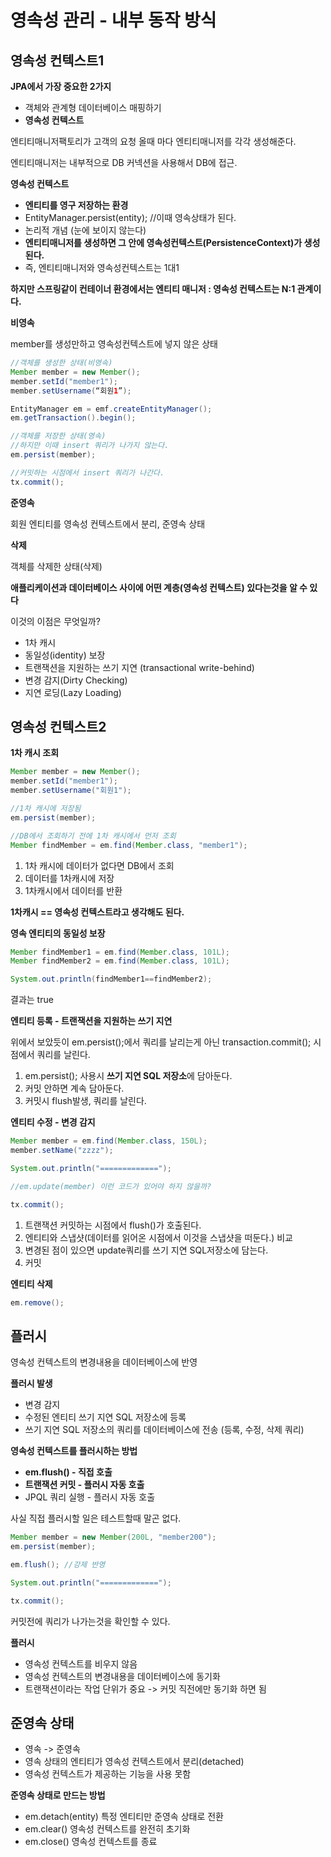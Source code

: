 # 영속성 관리 - 내부 동작 방식

## 영속성 컨텍스트1

**JPA에서 가장 중요한 2가지**

- 객체와 관계형 데이터베이스 매핑하기
- **영속성 컨텍스트**

엔티티매니저팩토리가 고객의 요청 올때 마다 엔티티매니저를 각각 생성해준다.

엔티티매니저는 내부적으로 DB 커넥션을 사용해서 DB에 접근.

**영속성 컨텍스트**

- **엔티티를 영구 저장하는 환경**
- EntityManager.persist(entity); //이때 영속상태가 된다.
- 논리적 개념 (눈에 보이지 않는다)
- **엔티티매니저를 생성하면 그 안에 영속성컨텍스트(PersistenceContext)가 생성된다.**
- 즉, 엔티티매니저와 영속성컨텍스트는 1대1

**하지만 스프링같이 컨테이너 환경에서는 엔티티 매니저 : 영속성 컨텍스트는 N:1 관계이다.**

**비영속**

member를 생성만하고 영속성컨텍스트에 넣지 않은 상태

```java
//객체를 생성한 상태(비영속) 
Member member = new Member(); 
member.setId("member1"); 
member.setUsername(“회원1”);

EntityManager em = emf.createEntityManager();
em.getTransaction().begin();

//객체를 저장한 상태(영속)
//하지만 이때 insert 쿼리가 나가지 않는다.
em.persist(member);

//커밋하는 시점에서 insert 쿼리가 나간다.
tx.commit();
```

**준영속**

회원 엔티티를 영속성 컨텍스트에서 분리, 준영속 상태

**삭제**

객체를 삭제한 상태(삭제)

**애플리케이션과 데이터베이스 사이에 어떤 계층(영속성 컨텍스트) 있다는것을 알 수 있다**

이것의 이점은 무엇일까?

- 1차 캐시
- 동일성(identity) 보장
- 트랜잭션을 지원하는 쓰기 지연 (transactional write-behind)
- 변경 감지(Dirty Checking)
- 지연 로딩(Lazy Loading)

## 영속성 컨텍스트2

**1차 캐시 조회**

```java
Member member = new Member();
member.setId("member1");
member.setUsername("회원1");

//1차 캐시에 저장됨
em.persist(member);

//DB에서 조회하기 전에 1차 캐시에서 먼저 조회
Member findMember = em.find(Member.class, "member1");
```

1. 1차 캐시에 데이터가 없다면 DB에서 조회
2. 데이터를 1차캐시에 저장
3. 1차캐시에서 데이터를 반환

**1차캐시 == 영속성 컨텍스트라고 생각해도 된다.**

**영속 엔티티의 동일성 보장**

```java
Member findMember1 = em.find(Member.class, 101L);
Member findMember2 = em.find(Member.class, 101L);

System.out.println(findMember1==findMember2);
```

결과는 true

**엔티티 등록 - 트랜잭션을 지원하는 쓰기 지연**

위에서 보았듯이 em.persist();에서 쿼리를 날리는게 아닌 transaction.commit(); 시점에서 쿼리를 날린다.

1.  em.persist(); 사용시 **쓰기 지연 SQL 저장소**에 담아둔다.
2. 커밋 안하면 계속 담아둔다.
3. 커밋시 flush발생, 쿼리를 날린다.

**엔티티 수정 - 변경 감지**

```java
Member member = em.find(Member.class, 150L);
member.setName("zzzz");

System.out.println("=============");

//em.update(member) 이런 코드가 있어야 하지 않을까?

tx.commit();
```

1. 트랜잭션 커밋하는 시점에서 flush()가 호출된다.
2. 엔티티와 스냅샷(데이터를 읽어온 시점에서 이것을 스냅샷을 떠둔다.) 비교
3. 변경된 점이 있으면 update쿼리를 쓰기 지연 SQL저장소에 담는다.
4. 커밋

**엔티티 삭제**

```java
em.remove();
```

## 플러시

영속성 컨텍스트의 변경내용을 데이터베이스에 반영

**플러시 발생**

- 변경 감지
- 수정된 엔티티 쓰기 지연 SQL 저장소에 등록
- 쓰기 지연 SQL 저장소의 쿼리를 데이터베이스에 전송 (등록, 수정, 삭제 쿼리)

**영속성 컨텍스트를 플러시하는 방법**

- **em.flush() - 직접 호출**
- **트랜잭션 커밋 - 플러시 자동 호출**
- JPQL 쿼리 실행 - 플러시 자동 호출

사실 직접 플러시할 일은 테스트할때 말곤 없다.

```java
Member member = new Member(200L, "member200");
em.persist(member);

em.flush(); //강제 반영

System.out.println("=============");

tx.commit();
```

커밋전에 쿼리가 나가는것을 확인할 수 있다.

**플러시**

- 영속성 컨텍스트를 비우지 않음
- 영속성 컨텍스트의 변경내용을 데이터베이스에 동기화
- 트랜잭션이라는 작업 단위가 중요 -> 커밋 직전에만 동기화 하면 됨

## 준영속 상태

- 영속 -> 준영속
- 영속 상태의 엔티티가 영속성 컨텍스트에서 분리(detached)
- 영속성 컨텍스트가 제공하는 기능을 사용 못함

**준영속 상태로 만드는 방법**

- em.detach(entity)
특정 엔티티만 준영속 상태로 전환
- em.clear()
영속성 컨텍스트를 완전히 초기화
- em.close()
영속성 컨텍스트를 종료
